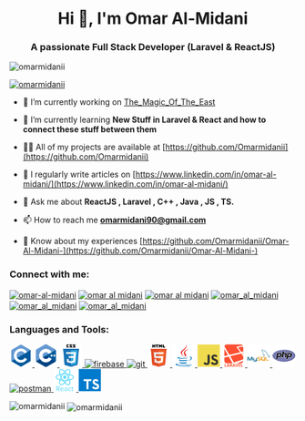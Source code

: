 <h1 align="center">Hi 👋, I'm Omar Al-Midani</h1>
<h3 align="center">A passionate Full Stack Developer (Laravel & ReactJS)</h3>

<p align="left"> <img src="https://komarev.com/ghpvc/?username=omarmidanii&label=Profile%20views&color=0e75b6&style=flat" alt="omarmidanii" /> </p>

<p align="left"> <a href="https://github.com/ryo-ma/github-profile-trophy"><img src="https://github-profile-trophy.vercel.app/?username=omarmidanii" alt="omarmidanii" /></a> </p>

- 🔭 I’m currently working on [The_Magic_Of_The_East](Soon)

- 🌱 I’m currently learning **New Stuff in Laravel & React and how to connect these stuff between them**

- 👨‍💻 All of my projects are available at [https://github.com/Omarmidanii](https://github.com/Omarmidanii)

- 📝 I regularly write articles on [https://www.linkedin.com/in/omar-al-midani/](https://www.linkedin.com/in/omar-al-midani/)

- 💬 Ask me about **ReactJS , Laravel , C++ , Java , JS , TS.**

- 📫 How to reach me **omarmidani90@gmail.com**

- 📄 Know about my experiences [https://github.com/Omarmidanii/Omar-Al-Midani-](https://github.com/Omarmidanii/Omar-Al-Midani-)

<h3 align="left">Connect with me:</h3>
<p align="left">
<a href="https://linkedin.com/in/omar-al-midani" target="blank"><img align="center" src="https://raw.githubusercontent.com/rahuldkjain/github-profile-readme-generator/master/src/images/icons/Social/linked-in-alt.svg" alt="omar-al-midani" height="30" width="40" /></a>
<a href="https://fb.com/omar al midani" target="blank"><img align="center" src="https://raw.githubusercontent.com/rahuldkjain/github-profile-readme-generator/master/src/images/icons/Social/facebook.svg" alt="omar al midani" height="30" width="40" /></a>
<a href="https://instagram.com/omar al midani" target="blank"><img align="center" src="https://raw.githubusercontent.com/rahuldkjain/github-profile-readme-generator/master/src/images/icons/Social/instagram.svg" alt="omar al midani" height="30" width="40" /></a>
<a href="https://www.codechef.com/users/omar_al_midani" target="blank"><img align="center" src="https://cdn.jsdelivr.net/npm/simple-icons@3.1.0/icons/codechef.svg" alt="omar_al_midani" height="30" width="40" /></a>
<a href="https://codeforces.com/profile/omar_al_midani" target="blank"><img align="center" src="https://raw.githubusercontent.com/rahuldkjain/github-profile-readme-generator/master/src/images/icons/Social/codeforces.svg" alt="omar_al_midani" height="30" width="40" /></a>
<a href="https://www.leetcode.com/omar_al_midani" target="blank"><img align="center" src="https://raw.githubusercontent.com/rahuldkjain/github-profile-readme-generator/master/src/images/icons/Social/leet-code.svg" alt="omar_al_midani" height="30" width="40" /></a>
</p>

<h3 align="left">Languages and Tools:</h3>
<p align="left"> <a href="https://www.cprogramming.com/" target="_blank" rel="noreferrer"> <img src="https://raw.githubusercontent.com/devicons/devicon/master/icons/c/c-original.svg" alt="c" width="40" height="40"/> </a> <a href="https://www.w3schools.com/cpp/" target="_blank" rel="noreferrer"> <img src="https://raw.githubusercontent.com/devicons/devicon/master/icons/cplusplus/cplusplus-original.svg" alt="cplusplus" width="40" height="40"/> </a> <a href="https://www.w3schools.com/css/" target="_blank" rel="noreferrer"> <img src="https://raw.githubusercontent.com/devicons/devicon/master/icons/css3/css3-original-wordmark.svg" alt="css3" width="40" height="40"/> </a> <a href="https://firebase.google.com/" target="_blank" rel="noreferrer"> <img src="https://www.vectorlogo.zone/logos/firebase/firebase-icon.svg" alt="firebase" width="40" height="40"/> </a> <a href="https://git-scm.com/" target="_blank" rel="noreferrer"> <img src="https://www.vectorlogo.zone/logos/git-scm/git-scm-icon.svg" alt="git" width="40" height="40"/> </a> <a href="https://www.w3.org/html/" target="_blank" rel="noreferrer"> <img src="https://raw.githubusercontent.com/devicons/devicon/master/icons/html5/html5-original-wordmark.svg" alt="html5" width="40" height="40"/> </a> <a href="https://www.java.com" target="_blank" rel="noreferrer"> <img src="https://raw.githubusercontent.com/devicons/devicon/master/icons/java/java-original.svg" alt="java" width="40" height="40"/> </a> <a href="https://developer.mozilla.org/en-US/docs/Web/JavaScript" target="_blank" rel="noreferrer"> <img src="https://raw.githubusercontent.com/devicons/devicon/master/icons/javascript/javascript-original.svg" alt="javascript" width="40" height="40"/> </a> <a href="https://laravel.com/" target="_blank" rel="noreferrer"> <img src="https://raw.githubusercontent.com/devicons/devicon/master/icons/laravel/laravel-plain-wordmark.svg" alt="laravel" width="40" height="40"/> </a> <a href="https://www.mysql.com/" target="_blank" rel="noreferrer"> <img src="https://raw.githubusercontent.com/devicons/devicon/master/icons/mysql/mysql-original-wordmark.svg" alt="mysql" width="40" height="40"/> </a> <a href="https://www.php.net" target="_blank" rel="noreferrer"> <img src="https://raw.githubusercontent.com/devicons/devicon/master/icons/php/php-original.svg" alt="php" width="40" height="40"/> </a> <a href="https://postman.com" target="_blank" rel="noreferrer"> <img src="https://www.vectorlogo.zone/logos/getpostman/getpostman-icon.svg" alt="postman" width="40" height="40"/> </a> <a href="https://reactjs.org/" target="_blank" rel="noreferrer"> <img src="https://raw.githubusercontent.com/devicons/devicon/master/icons/react/react-original-wordmark.svg" alt="react" width="40" height="40"/> </a> <a href="https://www.typescriptlang.org/" target="_blank" rel="noreferrer"> <img src="https://raw.githubusercontent.com/devicons/devicon/master/icons/typescript/typescript-original.svg" alt="typescript" width="40" height="40"/> </a> </p>

<p><img align="left" src="https://github-readme-stats.vercel.app/api/top-langs?username=omarmidanii&show_icons=true&locale=en&layout=compact" alt="omarmidanii" /></p>

<p>&nbsp;<img align="center" src="https://github-readme-stats.vercel.app/api?username=omarmidanii&show_icons=true&locale=en" alt="omarmidanii" /></p>
